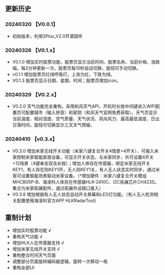 
## 更新历史

### 20240320 【V0.0.1】

- 初始版本，利用3Plus_V2.0开源固件

### 20240326 【V0.1.x】

- V0.1.0 增加实时股票功能，股票页显示当前时间、股票名称、当前价格、涨跌幅，每2分钟更新一次，股票页每10秒自动切换，旋钮可手动切换。
- v0.1.1 增加股票页红绿呼吸灯，上涨为红，下跌为绿。
- V0.1.3 股票页显示日期、星期、时间；股票页增加icon。

### 20240329 【V0.2.x】

- V0.2.0 天气功能完全重构，采用和风天气API，开机时长按中间键进入WIFI配置页可配置城市（输入拼音）和密钥（和风天气官网免费获取）。天气页显示当前温度、相对湿度、空气质量、天气状况、风向风力、最高最低温度、日出日落时间，旋钮可切换显示三天天气预报。

### 20240410 【v0.3.x】

- V0.3.0 增加米家无线开关功能（米家八键复合开关4情景+4开关），可接入米家控制米家智能家居设备，可显示开关状态，与米家同步，共可设置4开关+12场景（4键单击双击长按）；增加人体存在传感器，绑定米家无线开关KEY1，有人存在则KEY1开，无人则KEY1关，有人无人状态实时同步，通过米家可设置智能场景联动米家设备。（*增加硬件：米家八键复合开关模组MHCB05P-B、海凌科人体存在传感器HLK-2410C、I2C拓展芯片CH423S。集合为米家拓展配件，通过拓展外设插口接入）
- V0.3.8 增加根据有人无人状态自动开关屏幕和LED灯功能。（有人无人检测相关配置使用海凌科官方APP HLKRadarTool）

## 重制计划

- 增加实时股票功能 √
- 重构天气功能 √
- 增加HLK人在传感器支持 √
- 增加米家无线开关支持 √
- 重构整合时间天气页面
- 调整部分页面旋转编码器逻辑，旋转一次移动一格
- 重构全部UI

